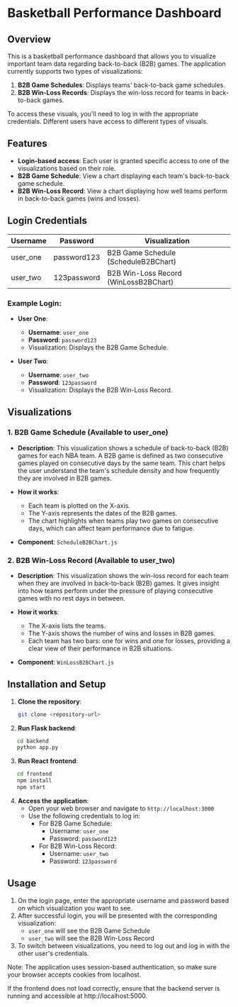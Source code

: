 # Basketball Performance Dashboard

## Overview

This is a basketball performance dashboard that allows you to visualize important team data regarding back-to-back (B2B) games. The application currently supports two types of visualizations:

1. **B2B Game Schedules**: Displays teams' back-to-back game schedules.
2. **B2B Win-Loss Records**: Displays the win-loss record for teams in back-to-back games.

To access these visuals, you'll need to log in with the appropriate credentials. Different users have access to different types of visuals.

## Features

- **Login-based access**: Each user is granted specific access to one of the visualizations based on their role.
- **B2B Game Schedule**: View a chart displaying each team's back-to-back game schedule.
- **B2B Win-Loss Record**: View a chart displaying how well teams perform in back-to-back games (wins and losses).

## Login Credentials

| Username  | Password     | Visualization                          |
|-----------|--------------|-----------------------------------------|
| user_one  | password123  | B2B Game Schedule (ScheduleB2BChart)    |
| user_two  | 123password  | B2B Win-Loss Record (WinLossB2BChart)   |

### Example Login:

- **User One**:
  - **Username**: `user_one`
  - **Password**: `password123`
  - Visualization: Displays the B2B Game Schedule.
  
- **User Two**:
  - **Username**: `user_two`
  - **Password**: `123password`
  - Visualization: Displays the B2B Win-Loss Record.

## Visualizations

### 1. **B2B Game Schedule (Available to user_one)**

- **Description**: This visualization shows a schedule of back-to-back (B2B) games for each NBA team. A B2B game is defined as two consecutive games played on consecutive days by the same team. This chart helps the user understand the team's schedule density and how frequently they are involved in B2B games.
  
- **How it works**: 
  - Each team is plotted on the X-axis.
  - The Y-axis represents the dates of the B2B games.
  - The chart highlights when teams play two games on consecutive days, which can affect team performance due to fatigue.

- **Component**: `ScheduleB2BChart.js`

### 2. **B2B Win-Loss Record (Available to user_two)**

- **Description**: This visualization shows the win-loss record for each team when they are involved in back-to-back (B2B) games. It gives insight into how teams perform under the pressure of playing consecutive games with no rest days in between.

- **How it works**:
  - The X-axis lists the teams.
  - The Y-axis shows the number of wins and losses in B2B games.
  - Each team has two bars: one for wins and one for losses, providing a clear view of their performance in B2B situations.

- **Component**: `WinLossB2BChart.js`

## Installation and Setup

1. **Clone the repository**:
   ```bash
   git clone <repository-url>

2. **Run Flask backend**:
```bash
   cd backend
   python app.py
```

3. **Run React frontend**:
```bash
   cd frontend
   npm install 
   npm start
```

4. **Access the application**:
   - Open your web browser and navigate to `http://localhost:3000`
   - Use the following credentials to log in:
     - For B2B Game Schedule: 
       - Username: `user_one`
       - Password: `password123`
     - For B2B Win-Loss Record:
       - Username: `user_two`
       - Password: `123password`

## Usage

1. On the login page, enter the appropriate username and password based on which visualization you want to see.
2. After successful login, you will be presented with the corresponding visualization:
   - `user_one` will see the B2B Game Schedule
   - `user_two` will see the B2B Win-Loss Record
3. To switch between visualizations, you need to log out and log in with the other user's credentials.

Note: The application uses session-based authentication, so make sure your browser accepts cookies from localhost.

If the frontend does not load correctly, ensure that the backend server is running and accessible at http://localhost:5000.



